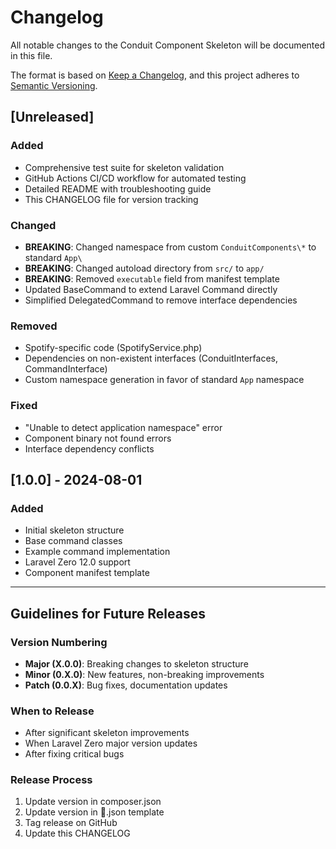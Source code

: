 # Changelog

All notable changes to the Conduit Component Skeleton will be documented in this file.

The format is based on [Keep a Changelog](https://keepachangelog.com/en/1.1.0/),
and this project adheres to [Semantic Versioning](https://semver.org/spec/v2.0.0.html).

## [Unreleased]

### Added
- Comprehensive test suite for skeleton validation
- GitHub Actions CI/CD workflow for automated testing
- Detailed README with troubleshooting guide
- This CHANGELOG file for version tracking

### Changed
- **BREAKING**: Changed namespace from custom `ConduitComponents\*` to standard `App\`
- **BREAKING**: Changed autoload directory from `src/` to `app/`
- **BREAKING**: Removed `executable` field from manifest template
- Updated BaseCommand to extend Laravel Command directly
- Simplified DelegatedCommand to remove interface dependencies

### Removed
- Spotify-specific code (SpotifyService.php)
- Dependencies on non-existent interfaces (ConduitInterfaces, CommandInterface)
- Custom namespace generation in favor of standard `App` namespace

### Fixed
- "Unable to detect application namespace" error
- Component binary not found errors
- Interface dependency conflicts

## [1.0.0] - 2024-08-01

### Added
- Initial skeleton structure
- Base command classes
- Example command implementation
- Laravel Zero 12.0 support
- Component manifest template

---

## Guidelines for Future Releases

### Version Numbering
- **Major (X.0.0)**: Breaking changes to skeleton structure
- **Minor (0.X.0)**: New features, non-breaking improvements
- **Patch (0.0.X)**: Bug fixes, documentation updates

### When to Release
- After significant skeleton improvements
- When Laravel Zero major version updates
- After fixing critical bugs

### Release Process
1. Update version in composer.json
2. Update version in 💩.json template
3. Tag release on GitHub
4. Update this CHANGELOG